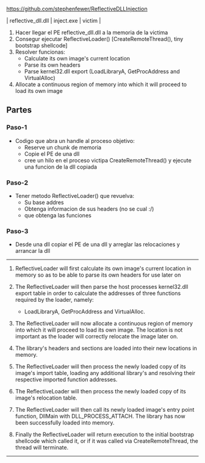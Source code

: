 
https://github.com/stephenfewer/ReflectiveDLLInjection

| reflective_dll.dll | inject.exe | victim |

1. Hacer llegar el PE reflective_dll.dll a la memoria de la victima
2. Consegur ejecutar ReflectiveLoader() [CreateRemoteThread(), tiny bootstrap shellcode]
3. Resolver funcionas:
    - Calculate its own image's current location
    - Parse its own headers
    - Parse kernel32.dll export (LoadLibraryA, GetProcAddress and VirtualAlloc)
4. Allocate a continuous region of memory into which it will proceed to load its own image

## Partes

### Paso-1
- Codigo que abra un handle al proceso objetivo:
    - Reserve un chunk de memoria
    - Copie el PE de una dll
    - cree un hilo en el proceso victipa CreateRemoteThread() y ejecute una funcion de la dll copiada

### Paso-2
- Tener metodo ReflectiveLoader() que revuelva:
    - Su base addres
    - Obtenga informacion de sus headers (no se cual :/)
    - que obtenga las funciones

### Paso-3
- Desde una dll copiar el PE de una dll y arreglar las relocaciones y arrancar la dll 


---


1. ReflectiveLoader will first calculate its own image's current location in memory so as to be able to parse its own headers for use later on

2. The ReflectiveLoader will then parse the host processes kernel32.dll export table in order to calculate the addresses of three functions required by the loader, namely:
    - LoadLibraryA, GetProcAddress and VirtualAlloc.

3. The ReflectiveLoader will now allocate a continuous region of memory into which it will proceed to load its own image. The location is not important as the loader will correctly relocate the image later on.

4. The library's headers and sections are loaded into their new locations in memory.


5.  The ReflectiveLoader will then process the newly loaded copy of its image's import table, loading any additional library's and resolving their respective imported function addresses.

6. The ReflectiveLoader will then process the newly loaded copy of its image's relocation table.

7. The ReflectiveLoader will then call its newly loaded image's entry point function, DllMain with DLL_PROCESS_ATTACH. The library has now been successfully loaded into memory.

8. Finally the ReflectiveLoader will return execution to the initial bootstrap shellcode which called it, or if it was called via CreateRemoteThread, the thread will terminate.

---
